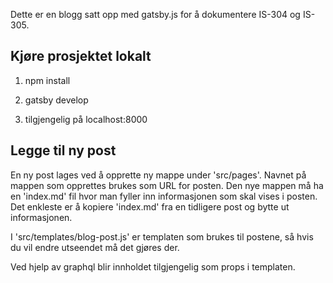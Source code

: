 Dette er en blogg satt opp med gatsby.js for å dokumentere IS-304 og IS-305.


<h2>Kjøre prosjektet lokalt</h2>

1. npm install

2. gatsby develop

3. tilgjengelig på localhost:8000


<h2>Legge til ny post</h2>

En ny post lages ved å opprette ny mappe under 'src/pages'. Navnet på mappen som opprettes brukes som URL for posten. Den nye mappen må ha en 'index.md' fil hvor man fyller inn informasjonen som skal vises i posten. Det enkleste er å kopiere 'index.md' fra en tidligere post og bytte ut informasjonen.

I 'src/templates/blog-post.js' er templaten som brukes til postene, så hvis du vil endre utseendet må det gjøres der.

Ved hjelp av graphql blir innholdet tilgjengelig som props i templaten.

